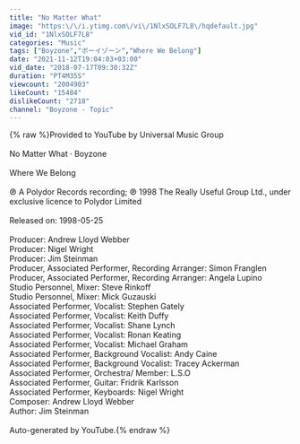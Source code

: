 ```yaml
---
title: "No Matter What"
image: "https:\/\/i.ytimg.com\/vi\/1NlxSOLF7L8\/hqdefault.jpg"
vid_id: "1NlxSOLF7L8"
categories: "Music"
tags: ["Boyzone","ボーイゾーン","Where We Belong"]
date: "2021-11-12T19:04:03+03:00"
vid_date: "2018-07-17T09:30:32Z"
duration: "PT4M35S"
viewcount: "2004903"
likeCount: "15484"
dislikeCount: "2718"
channel: "Boyzone - Topic"
---
```

{% raw %}Provided to YouTube by Universal Music Group<br /><br />No Matter What · Boyzone<br /><br />Where We Belong<br /><br />℗ A Polydor Records recording; ℗ 1998 The Really Useful Group Ltd., under exclusive licence to Polydor Limited<br /><br />Released on: 1998-05-25<br /><br />Producer: Andrew Lloyd Webber<br />Producer: Nigel Wright<br />Producer: Jim Steinman<br />Producer, Associated  Performer, Recording  Arranger: Simon Franglen<br />Producer, Associated  Performer, Recording  Arranger: Angela Lupino<br />Studio  Personnel, Mixer: Steve Rinkoff<br />Studio  Personnel, Mixer: Mick Guzauski<br />Associated  Performer, Vocalist: Stephen Gately<br />Associated  Performer, Vocalist: Keith Duffy<br />Associated  Performer, Vocalist: Shane Lynch<br />Associated  Performer, Vocalist: Ronan Keating<br />Associated  Performer, Vocalist: Michael Graham<br />Associated  Performer, Background  Vocalist: Andy Caine<br />Associated  Performer, Background  Vocalist: Tracey Ackerman<br />Associated  Performer, Orchestra/ Member: L.S.O<br />Associated  Performer, Guitar: Fridrik Karlsson<br />Associated  Performer, Keyboards: Nigel Wright<br />Composer: Andrew Lloyd Webber<br />Author: Jim Steinman<br /><br />Auto-generated by YouTube.{% endraw %}
